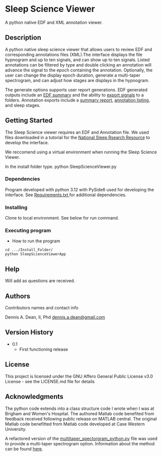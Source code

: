# Sleep Science Viewer

A python native EDF and XML annotation viewer. 

## Description

A python native sleep science viewer that allows users to review EDF and corresponding 
annotations files (XML).The interface displays the file hypnogram and up to ten signals, and 
can show up to ten signals. Listed annotations can be filtered by type and double clicking an
annotation will advance the signal to the epoch containing the annotation. Optionally, the user 
can change the display epoch duration, generate a multi-taper spectrogram, and can adjust how 
stages are displays in the hypnogram. 

The generate options supports user report generations. EDF generated outputs include an [EDF summary](Media/edf_summary.webm)
and the ability to [export signals](Media/signal_export.png) to a folders. Annotation exports include a [summary report](), 
[annotation listing](Media/sleep_event_export.png), and sleep stages. 


## Getting Started

The Sleep Science viewer requires an EDF and Annotation file. We used files downloaded in a tutorial for the 
[National Sleep Rsearch Resource](https://sleepdata.org/) to develop the interface. 

We reccomend using a virtual environment when running the Sleep Science Viewer.

In the install folder type. python SleepScienceViewer.py

### Dependencies
Program developed with python 3.12 with PySide6 used for developing the interface. See [Requirements.txt ](requirements.txt)for additional dependencies.

### Installing

Clone to local environment. See below for run command.

### Executing program

* How to run the program

```
cd .../Install_Folder/
python SleepScienceViewerApp
```

## Help

Will add as questions are received. 

## Authors

Contributors names and contact info

Dennis A. Dean, II, Phd
dennis.a.dean@gmail.com

## Version History

* 0.1
    * First functioning release


## License

This project is licensed under the GNU Affero General Public License v3.0 License - see the LICENSE.md file for details

## Acknowledgments

The python code extends into a class structure code I wrote when I was at Brigham and Women's Hospital. The
authored Matlab code benefited from feedback received following public release on MATLAB central. The original Matlab
code benefitted from Matlab code developed at Case Western University. 

A refactored version of the [multitaper_spectorgram_python.py](https://github.com/preraulab/multitaper_toolbox/blob/master/python/multitaper_spectrogram_python.py) file was used to provide a multi-taper spectrogram option. 
Information about the method can be found [here](https://prerau.bwh.harvard.edu/multitaper/). 
